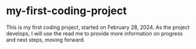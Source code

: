 # my-first-coding-project
This is my first coding project, started on February 28, 2024.
As the project develops, I will use the read me to provide more information on progress and next steps, moving forward.
